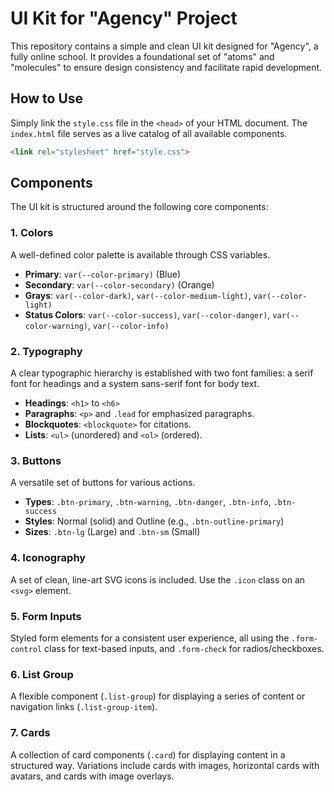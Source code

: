 # UI Kit for "Agency" Project

This repository contains a simple and clean UI kit designed for "Agency", a fully online school. It provides a foundational set of "atoms" and "molecules" to ensure design consistency and facilitate rapid development.

## How to Use

Simply link the `style.css` file in the `<head>` of your HTML document. The `index.html` file serves as a live catalog of all available components.

```html
<link rel="stylesheet" href="style.css">
```

## Components

The UI kit is structured around the following core components:

### 1. Colors

A well-defined color palette is available through CSS variables.

-   **Primary**: `var(--color-primary)` (Blue)
-   **Secondary**: `var(--color-secondary)` (Orange)
-   **Grays**: `var(--color-dark)`, `var(--color-medium-light)`, `var(--color-light)`
-   **Status Colors**: `var(--color-success)`, `var(--color-danger)`, `var(--color-warning)`, `var(--color-info)`

### 2. Typography

A clear typographic hierarchy is established with two font families: a serif font for headings and a system sans-serif font for body text.

-   **Headings**: `<h1>` to `<h6>`
-   **Paragraphs**: `<p>` and `.lead` for emphasized paragraphs.
-   **Blockquotes**: `<blockquote>` for citations.
-   **Lists**: `<ul>` (unordered) and `<ol>` (ordered).

### 3. Buttons

A versatile set of buttons for various actions.

-   **Types**: `.btn-primary`, `.btn-warning`, `.btn-danger`, `.btn-info`, `.btn-success`
-   **Styles**: Normal (solid) and Outline (e.g., `.btn-outline-primary`)
-   **Sizes**: `.btn-lg` (Large) and `.btn-sm` (Small)

### 4. Iconography

A set of clean, line-art SVG icons is included. Use the `.icon` class on an `<svg>` element.

### 5. Form Inputs

Styled form elements for a consistent user experience, all using the `.form-control` class for text-based inputs, and `.form-check` for radios/checkboxes.

### 6. List Group

A flexible component (`.list-group`) for displaying a series of content or navigation links (`.list-group-item`).

### 7. Cards

A collection of card components (`.card`) for displaying content in a structured way. Variations include cards with images, horizontal cards with avatars, and cards with image overlays.